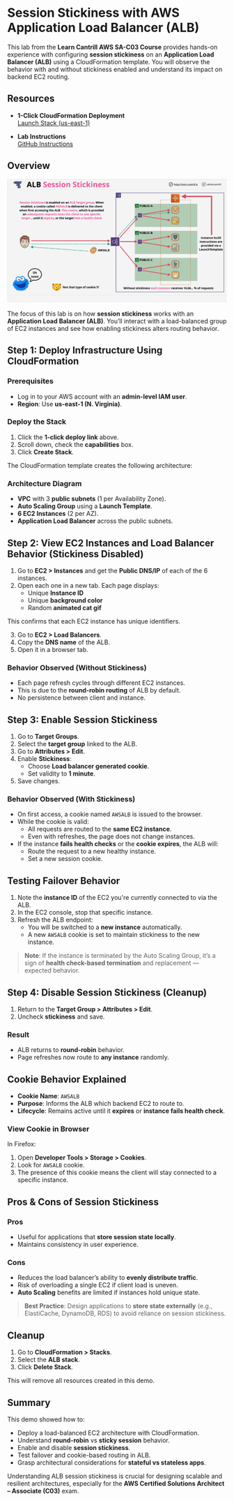# Session Stickiness with AWS Application Load Balancer (ALB)

This lab from the **Learn Cantrill AWS SA-C03 Course** provides hands-on experience with configuring **session stickiness** on an **Application Load Balancer (ALB)** using a CloudFormation template. You will observe the behavior with and without stickiness enabled and understand its impact on backend EC2 routing.

## Resources

- **1-Click CloudFormation Deployment**  
  [Launch Stack (us-east-1)](https://console.aws.amazon.com/cloudformation/home?region=us-east-1#/stacks/quickcreate?templateURL=https://learn-cantrill-labs.s3.amazonaws.com/aws-simple-demos/aws-alb-session-stickiness/ALBSTICKINESS.yaml&stackName=ALB)

- **Lab Instructions**  
  [GitHub Instructions](https://github.com/acantril/learn-cantrill-io-labs/blob/master/00-aws-simple-demos/aws-alb-session-stickiness/02_LABINSTRUCTIONS/Session%20Stickiness%20Instructions.md)

## Overview

![alt text](image-16.png)

The focus of this lab is on how **session stickiness** works with an **Application Load Balancer (ALB)**. You’ll interact with a load-balanced group of EC2 instances and see how enabling stickiness alters routing behavior.

## Step 1: Deploy Infrastructure Using CloudFormation

### Prerequisites

- Log in to your AWS account with an **admin-level IAM user**.
- **Region**: Use **us-east-1 (N. Virginia)**.

### Deploy the Stack

1. Click the **1-click deploy link** above.
2. Scroll down, check the **capabilities** box.
3. Click **Create Stack**.

The CloudFormation template creates the following architecture:

### Architecture Diagram

- **VPC** with 3 **public subnets** (1 per Availability Zone).
- **Auto Scaling Group** using a **Launch Template**.
- **6 EC2 Instances** (2 per AZ).
- **Application Load Balancer** across the public subnets.

## Step 2: View EC2 Instances and Load Balancer Behavior (Stickiness Disabled)

1. Go to **EC2 > Instances** and get the **Public DNS/IP** of each of the 6 instances.
2. Open each one in a new tab. Each page displays:
   - Unique **Instance ID**
   - Unique **background color**
   - Random **animated cat gif**

This confirms that each EC2 instance has unique identifiers.

3. Go to **EC2 > Load Balancers**.
4. Copy the **DNS name** of the ALB.
5. Open it in a browser tab.

### Behavior Observed (Without Stickiness)

- Each page refresh cycles through different EC2 instances.
- This is due to the **round-robin routing** of ALB by default.
- No persistence between client and instance.

## Step 3: Enable Session Stickiness

1. Go to **Target Groups**.
2. Select the **target group** linked to the ALB.
3. Go to **Attributes > Edit**.
4. Enable **Stickiness**:
   - Choose **Load balancer generated cookie**.
   - Set validity to **1 minute**.
5. Save changes.

### Behavior Observed (With Stickiness)

- On first access, a cookie named `AWSALB` is issued to the browser.
- While the cookie is valid:
  - All requests are routed to the **same EC2 instance**.
  - Even with refreshes, the page does not change instances.
- If the instance **fails health checks** or the **cookie expires**, the ALB will:
  - Route the request to a new healthy instance.
  - Set a new session cookie.

## Testing Failover Behavior

1. Note the **instance ID** of the EC2 you're currently connected to via the ALB.
2. In the EC2 console, stop that specific instance.
3. Refresh the ALB endpoint:
   - You will be switched to a **new instance** automatically.
   - A new `AWSALB` cookie is set to maintain stickiness to the new instance.

> **Note**: If the instance is terminated by the Auto Scaling Group, it’s a sign of **health check-based termination** and replacement — expected behavior.

## Step 4: Disable Session Stickiness (Cleanup)

1. Return to the **Target Group > Attributes > Edit**.
2. Uncheck **stickiness** and save.

### Result

- ALB returns to **round-robin** behavior.
- Page refreshes now route to **any instance** randomly.

## Cookie Behavior Explained

- **Cookie Name**: `AWSALB`
- **Purpose**: Informs the ALB which backend EC2 to route to.
- **Lifecycle**: Remains active until it **expires** or **instance fails health check**.

### View Cookie in Browser

In Firefox:

1. Open **Developer Tools > Storage > Cookies**.
2. Look for `AWSALB` cookie.
3. The presence of this cookie means the client will stay connected to a specific instance.

## Pros & Cons of Session Stickiness

### Pros

- Useful for applications that **store session state locally**.
- Maintains consistency in user experience.

### Cons

- Reduces the load balancer’s ability to **evenly distribute traffic**.
- Risk of overloading a single EC2 if client load is uneven.
- **Auto Scaling** benefits are limited if instances hold unique state.

> **Best Practice**: Design applications to **store state externally** (e.g., ElastiCache, DynamoDB, RDS) to avoid reliance on session stickiness.

## Cleanup

1. Go to **CloudFormation > Stacks**.
2. Select the **ALB stack**.
3. Click **Delete Stack**.

This will remove all resources created in this demo.

## Summary

This demo showed how to:

- Deploy a load-balanced EC2 architecture with CloudFormation.
- Understand **round-robin** vs **sticky session** behavior.
- Enable and disable **session stickiness**.
- Test failover and cookie-based routing in ALB.
- Grasp architectural considerations for **stateful vs stateless apps**.

Understanding ALB session stickiness is crucial for designing scalable and resilient architectures, especially for the **AWS Certified Solutions Architect – Associate (C03)** exam.
